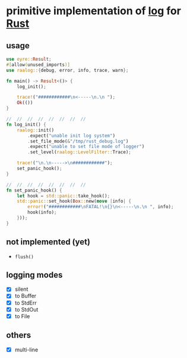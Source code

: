 # primitive implementation of [log](https://github.com/rust-lang/log) for [Rust](https://github.com/rust-lang)

## usage
```rust
use eyre::Result;
#[allow(unused_imports)]
use raalog::{debug, error, info, trace, warn};

fn main() -> Result<()> {
    log_init();

    trace!("############\n<-----\n.\n ");
    Ok(())
}

//  //  //  //  //  //  //  //
fn log_init() {
    raalog::init()
        .expect("unable init log system")
        .set_file_mode(&"/tmp/rust_debug.log")
        .expect("unable to set file mode of logger")
        .set_level(raalog::LevelFilter::Trace);

    trace!("\n.\n----->\n############");
    set_panic_hook();
}

//  //  //  //  //  //  //  //
fn set_panic_hook() {
    let hook = std::panic::take_hook();
    std::panic::set_hook(Box::new(move |info| {
        error!("############\nFATAL!\n{}\n<-----\n.\n ", info);
        hook(info);
    }));
}
```

## not implemented (yet)
- `flush()`

## logging modes
- [x] silent
- [x] to Buffer
- [x] to StdErr
- [x] to StdOut
- [x] to File

## others
- [x] multi-line

